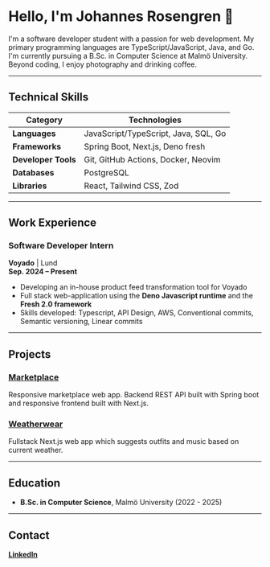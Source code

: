 # Hello, I'm Johannes Rosengren 👋

I'm a software developer student with a passion for web development. My primary programming languages are TypeScript/JavaScript, Java, and Go. I'm currently pursuing a B.Sc. in Computer Science at Malmö University. Beyond coding, I enjoy photography and drinking coffee.

---

## Technical Skills

| **Category**         | **Technologies**                                                               |
|----------------------|--------------------------------------------------------------------------------|
| **Languages**        | JavaScript/TypeScript, Java, SQL, Go                                           |
| **Frameworks**       | Spring Boot, Next.js, Deno fresh                                               |
| **Developer Tools**  | Git, GitHub Actions, Docker, Neovim                                            |
| **Databases**        | PostgreSQL                                                                     |
| **Libraries**        | React, Tailwind CSS, Zod                                                       |

---

## Work Experience
### Software Developer Intern
**Voyado** | Lund  
**Sep. 2024 – Present**  
- Developing an in-house product feed transformation tool for Voyado  
- Full stack web-application using the **Deno Javascript runtime** and the **Fresh 2.0 framework**  
- Skills developed: Typescript, API Design, AWS, Conventional commits, Semantic versioning, Linear commits

---

## Projects
### [Marketplace](https://github.com/luxcorel/marketplace)
Responsive marketplace web app. Backend REST API built with Spring boot and responsive frontend built with Next.js.

### [Weatherwear](https://github.com/Luxcorel/weatherwear)
Fullstack Next.js web app which suggests outfits and music based on current weather.

---

## Education
- **B.Sc. in Computer Science**, Malmö University (2022 - 2025)

---

## Contact
**[LinkedIn](https://www.linkedin.com/in/johannes-rosengren)**
